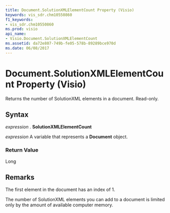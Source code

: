 ```yaml
---
title: Document.SolutionXMLElementCount Property (Visio)
keywords: vis_sdr.chm10550860
f1_keywords:
- vis_sdr.chm10550860
ms.prod: visio
api_name:
- Visio.Document.SolutionXMLElementCount
ms.assetid: da72e807-749b-fe05-578b-89289bce970d
ms.date: 06/08/2017
---
```



# Document.SolutionXMLElementCount Property (Visio)

Returns the number of SolutionXML elements in a document. Read-only.


## Syntax

 _expression_ . **SolutionXMLElementCount**

 _expression_ A variable that represents a **Document** object.


### Return Value

Long


## Remarks

The first element in the document has an index of 1.

The number of SolutionXML elements you can add to a document is limited only by the amount of available computer memory.


